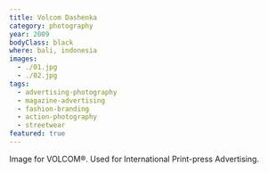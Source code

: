 ```yaml
---
title: Volcom Dashenka
category: photography
year: 2009
bodyClass: black
where: bali, indonesia
images:
  - ./01.jpg
  - ./02.jpg
tags:
  - advertising-photography
  - magazine-advertising
  - fashion-branding
  - action-photography
  - streetwear
featured: true
---
```


Image for VOLCOM®.
Used for International Print-press Advertising.
